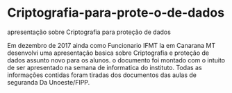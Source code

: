 # Criptografia-para-prote-o-de-dados
apresentação sobre Criptografia para proteção de dados


Em dezembro de 2017 ainda como Funcionario IFMT la em Canarana MT desenvolvi uma apresentação basica sobre Criptografia e proteção de dados assunto novo para os alunos.
o documento foi montado com o intuito de ser apresentado na semana de informatica do instituto.
Todas as informações contidas foram tiradas dos documentos das aulas de seguranda Da Unoeste/FIPP.
